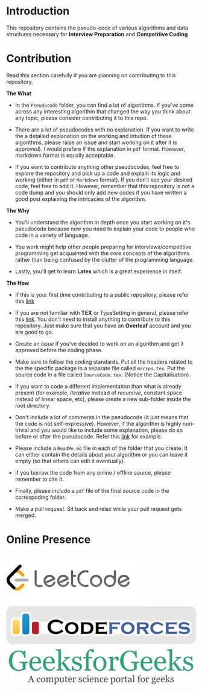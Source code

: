# Introduction
This repository contains the pseudo-code of various algorithms and data structures necessary for **Interview Preparation** and **Competitive Coding**

# Contribution
Read this section carefully if you are planning on contributing to this repository. 

**The What**

* In the `Pseudocode` folder, you can find a lot of algorithms. If you've come across any interesting algorithm that changed the way you think about any topic, please consider contributing it to this repo.

* There are a lot of pseudocodes with no explanation. If you want to write the a detailed explanation on the working and intuition of these algorithms, please raise an issue and start working on it after it is approved). I would prefere if the explanation in `pdf` format. However, markdown format is equally acceptable.


* If you want to contribute anything other pseudocodes, feel free to explore the repository and pick up a code and explain its logic and working (either in `pdf` or `Markdown` format).  If you don't see your desired code, feel free to add it. However, remember that this repository is not a code dump and you should only add new codes if you have written a good post explaining the intricacies of the algorithm.

**The Why**

* You'll understand the algorithm in depth once you start working on it's pseudocode because now you need to explain your code to people who code in a variety of language. 

* You work might help other people preparing for interviews/competitive programming get acquainted with the core concepts of the algorithms rather than being confused by the clutter of the programming language.

* Lastly, you'll get to learn **Latex** which is a great experience in itself. 

**The How**

* If this is your first time contributing to a public repository, please refer this [link](https://akrabat.com/the-beginners-guide-to-contributing-to-a-github-project/)

* If you are not familiar with **TEX** or TypeSetting in general, please refer this [link]([https://www.overleaf.com/learn/latex/Learn_LaTeX_in_30_minutes](https://www.overleaf.com/learn/latex/Learn_LaTeX_in_30_minutes)). You don't need to install anything to contribute to this repository. Just make sure that you have an **Overleaf** account and you are good to go.

* Create an _issue_ if you've decided to work on an algorithm and get it approved before the coding phase.

* Make sure to follow the coding standards. Put all the headers related to the the specific package in a separate file called `macros.tex`.  Put the source code in a file called `SourceCode.tex`. (Notice the Capitalisation).

* If you want to code a different implementation than what is already present (for example, _iterative_ instead of _recursive_, constant space instead of linear space, etc), please create a new sub-folder inside the root directory.

* Don't include a lot of comments in the pseudocode (it just means that the code is not self-expressive). However, if the algorithm is highly non-trivial and you would like to include some explanation, please do so before or after the pseudocode. Refer this [link]() for example. 

* Please include a `ReadMe.md` file in each of the folder that you create. It can either contain the details about your algorithm or you can leave it empty (so that others can edit it eventually).

* If you borrow the code from any online / offline source, please remember to cite it.

* Finally, please include a `pdf` file of the final source code in the correspoding folder.

* Make a pull request. Sit back and relax while your pull request gets merged.

# Online Presence
[![Images](Images/Leetcode%20Logo.png)](https://leetcode.com/just__a__visitor/ "just__a__visitor")
[![Images](Images/Codeforces%20Logo.png)](https://codeforces.com/profile/Just_a_visitor "Just_a_visitor")
[![Images](Images/GeeksforGeeks%20Logo.png)](https://auth.geeksforgeeks.org/user/Just--a--Visitor "Just--a--Visitor")

